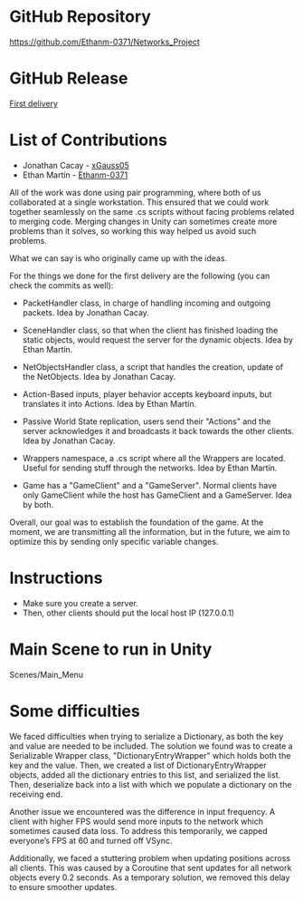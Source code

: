 # GitHub Repository
https://github.com/Ethanm-0371/Networks_Project

# GitHub Release
[First delivery](https://github.com/Ethanm-0371/Networks_Project/releases/tag/v.0.1)

# List of Contributions

- Jonathan Cacay - [xGauss05](https://github.com/xGauss05)
- Ethan Martín - [Ethanm-0371](https://github.com/Ethanm-0371)
  
All of the work was done using pair programming, where both of us collaborated at a single workstation. This ensured that we could work together seamlessly on the same .cs scripts without facing problems related to merging code. Merging changes in Unity can sometimes create more problems than it solves, so working this way helped us avoid such problems.

What we can say is who originally came up with the ideas.

For the things we done for the first delivery are the following (you can check the commits as well):

- PacketHandler class, in charge of handling incoming and outgoing packets. Idea by Jonathan Cacay.

- SceneHandler class, so that when the client has finished loading the static objects, would request the server for the dynamic objects. Idea by Ethan Martín.

- NetObjectsHandler class, a script that handles the creation, update of the NetObjects. Idea by Jonathan Cacay.

- Action-Based inputs, player behavior accepts keyboard inputs, but translates it into Actions. Idea by Ethan Martín.

- Passive World State replication, users send their "Actions" and the server acknowledges it and broadcasts it back towards the other clients. Idea by Jonathan Cacay.

- Wrappers namespace, a .cs script where all the Wrappers are located. Useful for sending stuff through the networks. Idea by Ethan Martín.

- Game has a "GameClient" and a "GameServer". Normal clients have only GameClient while the host has GameClient and a GameServer. Idea by both.

Overall, our goal was to establish the foundation of the game. At the moment, we are transmitting all the information, but in the future, we aim to optimize this by sending only specific variable changes.

# Instructions
- Make sure you create a server.
- Then, other clients should put the local host IP (127.0.0.1)

# Main Scene to run in Unity
Scenes/Main_Menu

# Some difficulties
We faced difficulties when trying to serialize a Dictionary, as both the key and value are needed to be included. The solution we found was to create a Serializable Wrapper class, "DictionaryEntryWrapper" which holds both the key and the value. Then, we created a list of DictionaryEntryWrapper objects, added all the dictionary entries to this list, and serialized the list. Then, deserialize back into a list with which we populate a dictionary on the receiving end.

Another issue we encountered was the difference in input frequency. A client with higher FPS would send more inputs to the network which sometimes caused data loss. To address this temporarily, we capped everyone’s FPS at 60 and turned off VSync.

Additionally, we faced a stuttering problem when updating positions across all clients. This was caused by a Coroutine that sent updates for all network objects every 0.2 seconds. As a temporary solution, we removed this delay to ensure smoother updates.
